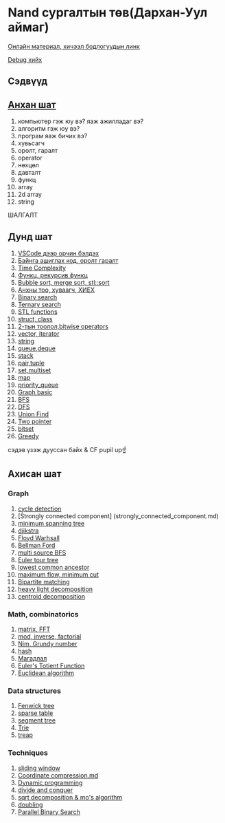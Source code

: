 ﻿# Nand сургалтын төв(Дархан-Уул аймаг)

[Онлайн материал, хичээл бодлогуудын линк](online_materials.md)

[Debug хийх](debug.md)

## Сэдвүүд

## [Анхан шат](https://github.com/Sumya99/Clang)
1. компьютер гэж юу вэ? яаж ажилладаг вэ? 
2. алгоритм гэж юу вэ?
3. програм яаж бичих вэ? 
4. хувьсагч
5. оролт, гаралт
6. operator
7. нөхцөл 
8. давталт
9. функц
10. array
11. 2d array
12. string

ШАЛГАЛТ
## Дунд шат
1. [VSCode дээр орчин бэлдэх](vscode_environment.md)
2. [Байнга ашиглах код, оролт гаралт](basic.md)
3. [Time Complexity](time_complexity.md)
4. [Функц, рекурсив функц](function.md)
5. [Bubble sort, merge sort, stl::sort](sort.md)
6. [Анхны тоо, хуваагч, ХИЕХ](sieve.md)
7. [Binary search](binary_search.md)
8. [Ternary search](ternary_search.md)
9. [STL functions](stl_functions.md)
10. [struct, class](struct_class.md)
11. [2-тын тоолол,bitwise operators](bit_operator.md)
12. [vector, iterator](vector.md)
13. [string](string.md)
14. [queue,deque](queue.md)
15. [stack](stack.md)
16. [pair,tuple](pair_tuple.md)
17. [set,multiset](set.md)
18. [map](map.md)
19. [priority_queue](priority_queue.md)
20. [Graph basic](graph_basic.md)
21. [BFS](bfs.md)
22. [DFS](dfs.md)
23. [Union Find](unionFindTree.md)
24. [Two pointer](two_pointer.md)
25. [bitset](bitset.md)
26. [Greedy](greedy.md)

сэдэв үзэж дууссан байх & CF pupil up☝️

## Ахисан шат
### Graph
1. [cycle detection](cycle_detection.md)
1. [Strongly connected component] (strongly_connected_component.md)
2. [minimum spanning tree](mst.md)
3. [djikstra](djikstra.md)
4. [Floyd Warhsall](floyd_warshall.md)
5. [Bellman Ford](bellman_ford.md)
6. [multi source BFS](multi_source_bfs.md)
7.  [Euler tour tree](euler_tour.md)
8.  [lowest common ancestor](lca.md)
9.  [maximum flow, minimum cut](flow.md)
10. [Bipartite matching](bipartite.md)
11. [heavy light decomposition](hldecomposition.md)
12. [centroid decomposition](centroid_decomposition.md)

### Math, combinatorics
1. [matrix, FFT](matrix.md)
5. [mod, inverse, factorial](mod_inverse.md)
4.  [Nim, Grundy number](nim_grundy.md)
5.  [hash](hash.md)
6.  [Магадлал](probability.md)
7.  [Euler's Totient Function](euler_totient.md)
8.  [Euclidean algorithm](euclidean.md)

### Data structures
1. [Fenwick tree](fenwick_tree.md)
2. [sparse table](sparse_tablem.md)
3. [segment tree](segment_tree.md)
4. [Trie](trie.md)
5. [treap](treap.md)
    
### Techniques
1.  [sliding window](sliding_window.md)
1.  [Coordinate compression.md](coordinate_compress.md)
1.  [Dynamic programming](dp.md)
1.  [divide and conquer](divide_conquer.md)
1.  [sqrt decomposition & mo's algorithm](sqrt_decomposion.md)
1.  [doubling](doubling.md)
1.  [Parallel Binary Search](parallelBinarySearch.md)

